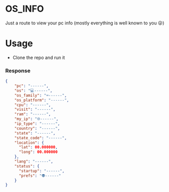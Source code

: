 # OS_INFO

Just a route to view your pc info (mostly everything is well known to you 😜)

# Usage
- Clone the repo and run it
### Response
```json
{
	"pc": "------",
	"os": "💻------",
	"os_family": "⌨️------",
	"os_platform": "------",
	"cpu": "------",
	"visit": "------",
	"ram": "------",
	"my_ip": "🌐------",
	"ip_type": "------",
	"country": "------",
	"state": "------",
	"state_code": "------",
	"location": {
	  "lat": 00.000000,
	  "long": 00.000000
	},
	"lang": "------",
	"status": {
	  "startup": "------",
	  "prefs": "👽------"
	}
}
```
